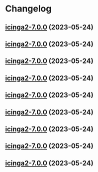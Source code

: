 # Changelog



## [icinga2-7.0.0](https://github.com/truecharts/charts/compare/icinga2-6.0.23...icinga2-7.0.0) (2023-05-24)




## [icinga2-7.0.0](https://github.com/truecharts/charts/compare/icinga2-6.0.23...icinga2-7.0.0) (2023-05-24)




## [icinga2-7.0.0](https://github.com/truecharts/charts/compare/icinga2-6.0.23...icinga2-7.0.0) (2023-05-24)




## [icinga2-7.0.0](https://github.com/truecharts/charts/compare/icinga2-6.0.23...icinga2-7.0.0) (2023-05-24)




## [icinga2-7.0.0](https://github.com/truecharts/charts/compare/icinga2-6.0.23...icinga2-7.0.0) (2023-05-24)




## [icinga2-7.0.0](https://github.com/truecharts/charts/compare/icinga2-6.0.23...icinga2-7.0.0) (2023-05-24)




## [icinga2-7.0.0](https://github.com/truecharts/charts/compare/icinga2-6.0.23...icinga2-7.0.0) (2023-05-24)




## [icinga2-7.0.0](https://github.com/truecharts/charts/compare/icinga2-6.0.23...icinga2-7.0.0) (2023-05-24)




## [icinga2-7.0.0](https://github.com/truecharts/charts/compare/icinga2-6.0.23...icinga2-7.0.0) (2023-05-24)

